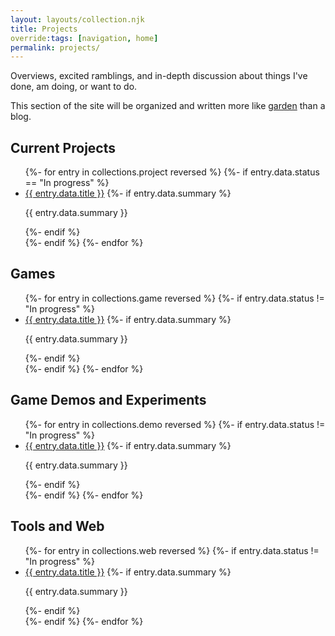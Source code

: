 ```yaml
---
layout: layouts/collection.njk
title: Projects
override:tags: [navigation, home]
permalink: projects/
---
```


<p>
Overviews, excited ramblings, and in-depth discussion about things I've done, am doing, or want to do.
</p>

<p>
This section of the site will be organized and written more like <a href="https://www.technologyreview.com/2020/09/03/1007716/digital-gardens-let-you-cultivate-your-own-little-bit-of-the-internet/">garden</a> than a blog.
</p>

<h2>Current Projects</h2>

<ul class=summary-directory>
{%- for entry in collections.project reversed %}
{%- if entry.data.status == "In progress" %}
<li>
  <a href="{{ entry.page.url }}">{{ entry.data.title }}</a>
  {%- if entry.data.summary %}
  <p>
    {{ entry.data.summary }}
  </p>
  {%- endif %}
</li>
{%- endif %}
{%- endfor %}
</ul>

<h2>Games</h2>

<ul class=summary-directory>
{%- for entry in collections.game reversed %}
{%- if entry.data.status != "In progress" %}
<li>
  <a href="{{ entry.page.url }}">{{ entry.data.title }}</a>
  {%- if entry.data.summary %}
  <p>
    {{ entry.data.summary }}
  </p>
  {%- endif %}
</li>
{%- endif %}
{%- endfor %}
</ul>

<h2>Game Demos and Experiments</h2>

<ul class=summary-directory>
{%- for entry in collections.demo reversed %}
{%- if entry.data.status != "In progress" %}
<li>
  <a href="{{ entry.page.url }}">{{ entry.data.title }}</a>
  {%- if entry.data.summary %}
  <p>
    {{ entry.data.summary }}
  </p>
  {%- endif %}
</li>
{%- endif %}
{%- endfor %}
</ul>

<h2>Tools and Web</h2>

<ul class=summary-directory>
{%- for entry in collections.web reversed %}
{%- if entry.data.status != "In progress" %}
<li>
  <a href="{{ entry.page.url }}">{{ entry.data.title }}</a>
  {%- if entry.data.summary %}
  <p>
    {{ entry.data.summary }}
  </p>
  {%- endif %}
</li>
{%- endif %}
{%- endfor %}
</ul>

<!-- <h2>All Projects</h2>

<ul class=summary-directory>
{%- for entry in collections.project reversed %}
<li>
  <a href="{{ entry.page.url }}">{{ entry.data.title }}</a>
  {%- if entry.data.summary %}
  <p>
    {{ entry.data.summary }}
  </p>
  {%- endif %}
</li>
{%- endfor %}
</ul>
-->
